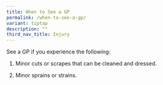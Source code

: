 ```yaml
---
title: When to See a GP
permalink: /when-to-see-a-gp/
variant: tiptap
description: ""
third_nav_title: Injury
---
```

<p>See a GP if you experience the following:</p>
<p></p>
<ol data-tight="true" class="tight">
<li>
<p>Minor cuts or scrapes that can be cleaned and dressed.</p>
</li>
<li>
<p>Minor sprains or strains.</p>
</li>
</ol>
<p></p>